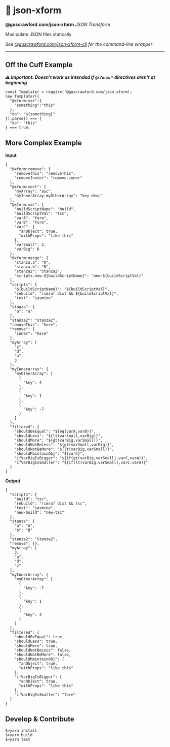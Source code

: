 # 🔀 json-xform

**@guscrawford.com/json-xform** *JSON Transform*

Manipulate JSON files statically

*See [@guscrawford.com/json-xform-cli](https://www.npmjs.com/package/@guscrawford.com/json-xform-cli) for the command-line wrapper*

----

## Off the Cuff Example

***⚠ Important: Doesn't work as intended if `@xform:*` directives aren't at beginning***

```
const Templater = require('@guscrawford.com/json-xform);
new Templater({
  "@xform:var":{
    "something":"this"
  },
  "do": "${something}"
}).parse() === {
  "do": "this"
} === true;
```

## More Complex Example

**Input**

```
{
  "@xform:remove": {
    "removeThis": "removeThis",
    "removeInnter": "remove.inner"
  },
  "@xform:sort": {
    "myArray": "asc",
    "myInnerArray.myOtherArray": "key desc"
  },
  "@xform:var": {
    "buildScriptName": "build",
    "buildScriptVal": "tsc",
    "varA": "fore",
    "varB": "fore",
    "varC": {
      "anObject": true,
      "withProps": "like this"
    },
    "varSmall": 2,
    "varBig": 6
  },
  "@xform:merge": {
    "stanza.a": "A",
    "stanza.b": "B",
    "stanza2": "Stanza2",
    "scripts.new-${buildScriptName}": "new-${buildScriptVal}"
  },
  "scripts": {
    "${buildScriptName}": "${buildScriptVal}",
    "rebuild": "rimraf dist && ${buildScriptVal}",
    "test": "jasmine"
  },
  "stanza": {
    "a": "a"
  },
  "stanza2": "stanza2",
  "removeThis": "here",
  "remove": {
    "inner": "here"
  },
  "myArray": [
    "z",
    "d",
    "a",
    3
  ],
  "myInnerArray": {
    "myOtherArray": [
      {
        "key": 4
      },
      {
        "key": 1
      },
      {
        "key": -7
      }
    ]
  },
  "filtered": {
    "shouldBeEqual": "${eq(varA,varB)}",
    "shouldLess": "${lt(varSmall,varBig)}",
    "shouldMore": "${gt(varBig,varSmall)}",
    "shouldNotBeLess": "${gt(varSmall,varBig)}",
    "shouldNotBeMore": "${lt(varBig,varSmall)}",
    "shouldMaintainObj": "${varC}",
    "ifVarBigIsBigger": "${if(gt(varBig,varSmall),varC,varA)}",
    "ifVarBigIsSmaller": "${if(lt(varBig,varSmall),varC,varA)}"
  }
}
```

**Output**

```
{
  "scripts": {
    "build": "tsc",
    "rebuild": "rimraf dist && tsc",
    "test": "jasmine",
    "new-build": "new-tsc"
  },
  "stanza": {
    "a": "A",
    "b": "B"
  },
  "stanza2": "Stanza2",
  "remove": {},
  "myArray": [
    3,
    "a",
    "d",
    "z"
  ],
  "myInnerArray": {
    "myOtherArray": [
      {
        "key": -7
      },
      {
        "key": 1
      },
      {
        "key": 4
      }
    ]
  },
  "filtered": {
    "shouldBeEqual": true,
    "shouldLess": true,
    "shouldMore": true,
    "shouldNotBeLess": false,
    "shouldNotBeMore": false,
    "shouldMaintainObj": {
      "anObject": true,
      "withProps": "like this"
    },
    "ifVarBigIsBigger": {
      "anObject": true,
      "withProps": "like this"
    },
    "ifVarBigIsSmaller": "fore"
  }
}
```


## Develop & Contribute

```
$>yarn install
$>yarn build
$>yarn test
```